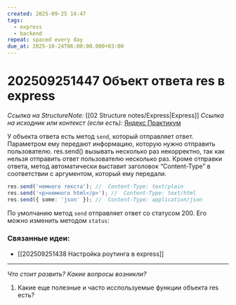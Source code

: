 ```yaml
---
created: 2025-09-25 14:47
tags:
  - express
  - backend
repeat: spaced every day
due_at: 2025-10-24T06:00:00.000+03:00
---
```

# 202509251447 Объект ответа res в express

*Ссылка на StructureNote:* [[02 Structure notes/Express|Express]]
*Ссылка на исходник или контекст (если есть):* [Яндекс Практикум](https://practicum.yandex.ru/learn/backend-nodejs/courses/16b47298-e20d-4fde-9619-1ab305039a00/sprints/564238/topics/1839b729-54bc-4e2b-92a4-271a0d268cb8/lessons/e85e1bb8-4701-412d-8669-a2916cfe6994/)

У объекта ответа есть метод `send`, который отправляет ответ. Параметром ему передают информацию, которую нужно отправить пользователю. res.send() вызывать несколько раз некорректно, так как нельзя отправить ответ пользователю несколько раз. Кроме отправки ответа, метод автоматически выставит заголовок “Content-Type” в соответствии с аргументом, который ему передали.

```ts
res.send('немного текста'); //  Content-Type: text/plain
res.send('<p>немного html</p>'); //  Content-Type: text/html
res.send({ some: 'json' }); //  Content-Type: application/json
```

По умолчанию метод `send` отправляет ответ со статусом 200. Его можно изменить методом `status`:

### Связанные идеи:

*   [[202509251438 Настройка роутинга в express]]
---

*Что стоит развить? Какие вопросы возникли?*
1) Какие еще полезные и часто исспользуемые функции объекта res есть?
